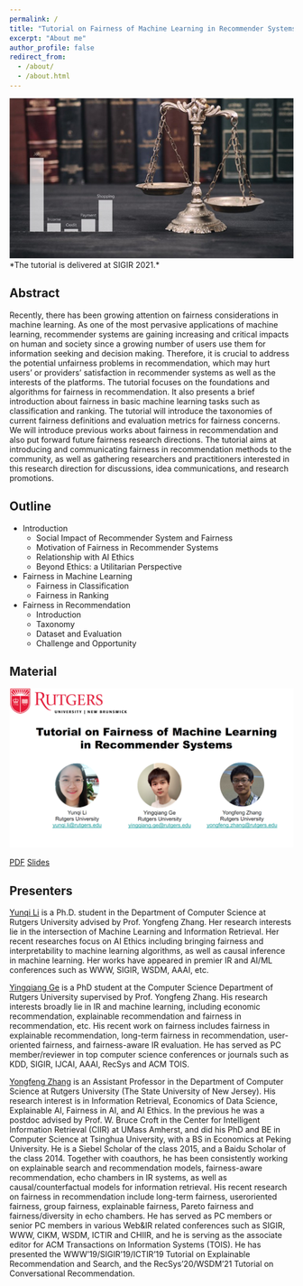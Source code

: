 ```yaml
---
permalink: /
title: "Tutorial on Fairness of Machine Learning in Recommender Systems"
excerpt: "About me"
author_profile: false
redirect_from: 
  - /about/
  - /about.html
---
```


<!-- <img src='/images/Rio-1000x180.jpg'> -->
<img src='/images/teaser.jpeg'>
*The tutorial is delivered at SIGIR 2021.*


Abstract
------
Recently, there has been growing attention on fairness considerations in machine learning. As one of the most pervasive applications of machine learning, recommender systems are gaining increasing and critical impacts on human and society since a growing number of users use them for information seeking and decision making. Therefore, it is crucial to address the potential unfairness problems in recommendation, which may hurt users’ or providers’ satisfaction in recommender systems as well as the interests of the platforms. The tutorial focuses on the foundations and algorithms for fairness in recommendation. It also presents a brief introduction about fairness in basic machine learning tasks such as classification and ranking. The tutorial will introduce the taxonomies of current fairness definitions and evaluation metrics for fairness concerns.
We will introduce previous works about fairness in recommendation and also put forward future fairness research directions. The tutorial aims at introducing and communicating fairness in recommendation methods to the community, as well as gathering researchers and practitioners interested in this research direction for discussions, idea communications, and research promotions.

Outline
------
* Introduction
  * Social Impact of Recommender System and Fairness
  * Motivation of Fairness in Recommender Systems
  * Relationship with AI Ethics
  * Beyond Ethics: a Utilitarian Perspective
* Fairness in Machine Learning
  * Fairness in Classification
  * Fairness in Ranking
* Fairness in Recommendation
  * Introduction
  * Taxonomy
  * Dataset and Evaluation
  * Challenge and Opportunity

Material
------

<!--img src='/images/image-alignment-1200x4002.jpg'><br/-->
<img src='../images/cover_page.png'>

<!--iframe width="1280" height="720" src="https://www.youtube.com/embed/ekGljvAXIKE" frameborder="0" allow="accelerometer; autoplay; clipboard-write; encrypted-media; gyroscope; picture-in-picture" allowfullscreen></iframe-->

[PDF](/files/Tutorial_on_Fairness_in_Recommendation.pdf)   [Slides](/files/Tutorial_on_Fairness_in_Recommendation_Slides.pdf)
<!-- [Video](https://www.youtube.com/watch?v=RdGnJSRA0aw)  -->

Presenters
------
[Yunqi Li](https://yunqi-li.github.io/) is a Ph.D. student in the Department of Computer Science at Rutgers University advised by Prof. Yongfeng Zhang. Her research interests lie in the intersection of Machine Learning and Information Retrieval. Her recent researches focus on AI Ethics including bringing fairness and interpretability to machine learning algorithms, as well as causal inference in machine learning. Her works have appeared in premier IR and AI/ML conferences such as WWW, SIGIR, WSDM, AAAI, etc.

[Yingqiang Ge](https://yingqiangge.github.io/) is a PhD student at the Computer Science Department of Rutgers University supervised by Prof. Yongfeng Zhang. His research interests broadly lie in IR and machine learning, including economic recommendation, explainable recommendation and fairness in recommendation, etc. His recent work on fairness includes fairness in explainable recommendation, long-term fairness in recommendation, user-oriented fairness, and fairness-aware IR evaluation. He has served as PC
member/reviewer in top computer science conferences or journals such as KDD, SIGIR, IJCAI, AAAI, RecSys and ACM TOIS.

[Yongfeng Zhang](http://yongfeng.me/) is an Assistant Professor in the Department of Computer Science at Rutgers University (The State University of New Jersey). His research interest is in Information Retrieval, Economics of Data Science, Explainable AI, Fairness in AI, and AI Ethics. In the previous he was a postdoc advised by Prof. W. Bruce
Croft in the Center for Intelligent Information Retrieval (CIIR) at UMass Amherst, and did his PhD and BE in Computer Science at Tsinghua University, with a BS in Economics at Peking University. He is a Siebel Scholar of the class 2015, and a Baidu Scholar of the class 2014. Together with coauthors, he has been consistently working on explainable search and recommendation models, fairness-aware recommendation, echo chambers in IR systems, as well as causal/counterfactual models for information retrieval. His recent research on fairness in recommendation include long-term fairness, useroriented fairness, group fairness, explainable fairness, Pareto fairness and fairness/diversity in echo chambers. He has served as PC members or senior PC members in various Web&IR related conferences such as SIGIR, WWW, CIKM, WSDM, ICTIR and CHIIR, and he is serving as the associate editor for ACM Transactions on Information Systems (TOIS). He has presented the WWW’19/SIGIR’19/ICTIR’19 Tutorial on Explainable Recommendation and Search, and the RecSys’20/WSDM’21 Tutorial on Conversational Recommendation.

<!-- 
<iframe width="1280" height="720" src="https://www.youtube.com/embed/RdGnJSRA0aw" frameborder="0" allow="accelerometer; autoplay; clipboard-write; encrypted-media; gyroscope; picture-in-picture" allowfullscreen></iframe> -->

